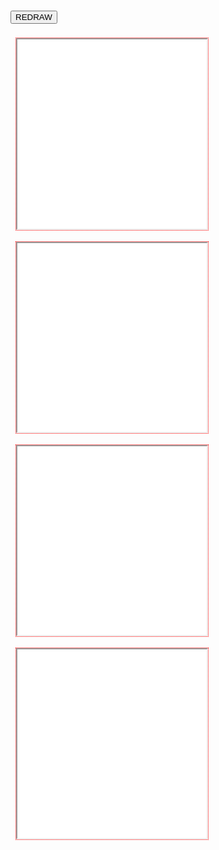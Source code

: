 
<head>
<meta charset='UTF-8'>
<script src='/browserified/mudom.js'></script>
<script src='./mudom2.js'></script>
<link rel=stylesheet href='./reset.css'>
<link rel=stylesheet href='./printing-page-demo.css'>

<style>

  body {
    padding:                5mm; }

  iframe {
    margin:                 2.5mm;
    width:                  80mm;
    height:                 80mm;
    overflow:               hidden;
    scrollbar-width:        none;
    outline:                1px dotted red; }

  iframe::-webkit-scrollbar {
    width:                  0;
    display:                none; }

</style>

</head>


<button id=redraw>REDRAW</button>

<iframe src='./printing-page-demo.html' scrolling=no></iframe>
<iframe src='./printing-page-demo.html' scrolling=no></iframe>
<iframe src='./printing-page-demo.html' scrolling=no></iframe>
<iframe src='./printing-page-demo.html' scrolling=no></iframe>

<div class=spacer></div>

<!-- <script src='./jquery-3.7.0.js'></script> -->
<!-- <script src='./ops2.js'></script> -->

